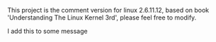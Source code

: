 This project is the comment version for linux 2.6.11.12,
based on book 'Understanding The Linux Kernel 3rd',
please feel free to modify.

I add this to some message
